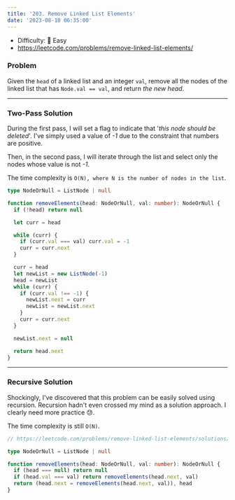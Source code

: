 ```yaml
---
title: '203. Remove Linked List Elements'
date: '2023-08-18 06:35:00'
---
```


- Difficulty: 🍰 Easy
- https://leetcode.com/problems/remove-linked-list-elements/

### Problem

Given the `head` of a linked list and an integer `val`, remove all the nodes of the linked list that has `Node.val == val`, and return _the new head_.

---

### Two-Pass Solution

During the first pass, I will set a flag to indicate that '_this node should be deleted_'. I've simply used a value of _-1_ due to the constraint that numbers are positive.

Then, in the second pass, I will iterate through the list and select only the nodes whose value is not _-1_.

The time complexity is `O(N), where N is the number of nodes in the list`.

```ts
type NodeOrNull = ListNode | null

function removeElements(head: NodeOrNull, val: number): NodeOrNull {
  if (!head) return null

  let curr = head

  while (curr) {
    if (curr.val === val) curr.val = -1
    curr = curr.next
  }

  curr = head
  let newList = new ListNode(-1)
  head = newList
  while (curr) {
    if (curr.val !== -1) {
      newList.next = curr
      newList = newList.next
    }
    curr = curr.next
  }

  newList.next = null

  return head.next
}
```

---

### Recursive Solution

Shockingly, I've discovered that this problem can be easily solved using recursion. Recursion hadn't even crossed my mind as a solution approach. I clearly need more practice 😓.

The time complexity is still `O(N)`.

```ts
// https://leetcode.com/problems/remove-linked-list-elements/solutions/3345548/easiest-typescript-solution-3-liners-99/

type NodeOrNull = ListNode | null

function removeElements(head: NodeOrNull, val: number): NodeOrNull {
  if (head === null) return null
  if (head.val === val) return removeElements(head.next, val)
  return (head.next = removeElements(head.next, val)), head
}
```
